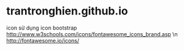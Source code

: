 # trantronghien.github.io

icon sử dụng icon bootstrap 
http://www.w3schools.com/icons/fontawesome_icons_brand.asp \n
http://fontawesome.io/icons/

